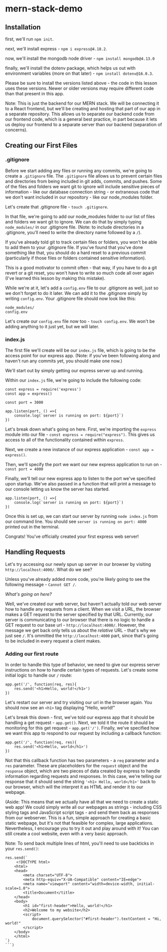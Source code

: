 # mern-stack-demo

## Installation

first, we'll run `npm init`.

next, we'll install express - `npm i express@4.18.2`.

now, we'll install the mongodb node driver - `npm install mongodb@4.13.0`

finally, we'll install the dotenv package, which helps us out with environment variables (more on that later) - `npm install dotenv@16.0.3`.

Please be sure to install the versions listed above - the code in this lesson uses these versions. Newer or older versions may require different code than that present in this app. 

Note: This is just the backend for our MERN stack. We will be connecting it to a React frontend, but we'll be creating and hosting that part of our app in a separate repository. This allows us to separate our backend code from our frontend code, which is a general best practice, in part because it lets us deploy our frontend to a separate server than our backend (separation of concerns).

## Creating our First Files

### .gitignore

Before we start adding any files or running any commits, we're going to create a `.gitignore` file. The `.gitignore` file allows us to prevent certain files and directories from being included in git adds, commits, and pushes. Some of the files and folders we want git to ignore will include sensitive pieces of information - like our database connection string - or extraneous code that we don't want included in our repository - like our node_modules folder.

Let's create that .gitignore file - `touch .gitignore`.

In that file, we're going to add our node_modules folder to our list of files and folders we want git to ignore. We can do that by simply typing `node_modules/` in our .gitignore file. (Note: to include directories in a .gitignore, you'll need to write the directory name followed by a `/`).

If you've already told git to track certain files or folders, you won't be able to add them to your .gitignore file. If you've found that you've done something like that, you should do a hard reset to a previous commit (particularly if those files or folders contained sensitive information). 

This is a good motivator to commit often - that way, if you have to do a git revert or a git reset, you won't have to write so much code all over again (I've learned this lesson by making this mistake).

While we're at it, let's add a `config.env` file to our .gitignore as well, just so we don't forget to do it later. We can add it to the .gitignore simply by writing `config.env`. Your .gitignore file should now look like this:

```
node_modules/
config.env
```

Let's create our `config.env` file now too - `touch config.env`. We won't be adding anything to it just yet, but we will later.

### index.js

The first file we'll create will be our `index.js` file, which is going to be the access point for our express app. (Note: if you've been following along and haven't run any commits yet, you should make one now.)

We'll start out by simply getting our express server up and running.

Within our `index.js` file, we're going to include the following code:

```
const express = require('express')
const app = express()

const port = 3000

app.listen(port, () =>{
    console.log(`server is running on port: ${port}`)
})
```

Let's break down what's going on here. First, we're importing the `express` module into our file - `const express = require("express")`. This gives us access to all of the functionality contained within `express`.

Next, we create a new instance of our express application - `const app = express()`. 

Then, we'll specify the port we want our new express application to run on - `const port = 4000`

Finally, we'll tell our new express app to listen to the port we've specified upon startup. We've also passed in a function that will print a message to our console letting us know the server has started.

```
app.listen(port, () =>{
    console.log(`server is running on port: ${port}`)
})
```

Once this is set up, we can start our server by running `node index.js` from our command line. You should see `server is running on port: 4000` printed out in the terminal.

Congrats! You've officially created your first express web server!

## Handling Requests

Let's try accessing our newly spun up server in our browser by visiting `http://localhost:4000/`. What do we see?

Unless you've already added more code, you're likely going to see the following message - `Cannot GET /`.

<em>What's going on here?</em>

Well, we've created our web server, but haven't actually told our web server how to handle any requests from a client. When we visit a URL, the browser makes a GET request to the server specified by that URL. Currently, our server is communicating to our browser that there is no logic to handle a GET request to our base url - `http://localhost:4000/`. However, the message we get back only tells us about the <em>relative</em> URL - that's why we just see `/`. It's ommitted the `http://localhost:4000` part, since that's going to be included in every request a client makes.

### Adding our first route

In order to handle this type of behavior, we need to give our express server instructions on how to handle certain types of requests. Let's create some initial logic to handle our `/` route:

```
app.get('/', function(req, res){
    res.send('<h1>Hello, world!</h1>')
})
```

Let's restart our server and try visiting our url in the browser again. You should now see an `<h1>` tag displaying "Hello, world!"

Let's break this down - first, we've told our express app that it should be handling a get request - `app.get()`. Next, we told it the route it should be monitoring for this get request - `app.get('/')`. Finally, we've specified how we want this app to respond to our request by including a callback function: 
```
app.get('/', function(req, res){
    res.send('<h1>Hello, world</h1>')
})
```

Not that this callback function has two parameters - a `req` parameter and a `res` parameter. These are placeholders for the `request` object and the `response` object, which are two pieces of data created by express to handle information regarding requests and responses. In this case, we're telling our response that it should send the string `'<h1> Hello, world</h1>'` back to our browser, which will the interpret it as HTML and render it to our webpage.

(Aside: This means that we actually have all that we need to create a static web app! We could simply write all our webpages as strings - including CSS styling tags and JavaScript script tags - and send them back as responses from our webserver. This is a fun, simple approach for creating a basic static webpage, but it's not that feasible for complex, large applications. Nevertheless, I encourage you to try it out and play around with it! You can still create a cool website, even with a very basic approach.

Note: To send back multiple lines of html, you'll need to use backticks in your `res.send()`:
```
res.send(`
     <!DOCTYPE html>
    <html>
    <head>
        <meta charset="UTF-8">
        <meta http-equiv="X-UA-Compatible" content="IE=edge">
        <meta name="viewport" content="width=device-width, initial-scale=1.0">
        <title>Document</title>
    </head> 
    <body>
        <h1 id="first-header">Hello, world!</h1>
        <h2>Welcome to my website</h2>
        <script>
            document.querySelector("#first-header").textContent = "Hi, world!"
        </script>
    </body>
    </html>
`)
```)
